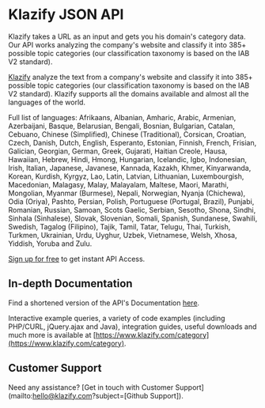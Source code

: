 # Klazify JSON API

Klazify takes a URL as an input and gets you his domain's category data. Our API works analyzing the company's website and classify it into 385+ possible topic categories (our classification taxonomy is based on the IAB V2 standard).

[Klazify](https://www.klazify.com) analyze the text from a company's website and classify it into 385+ possible topic categories (our classification taxonomy is based on the IAB V2 standard).
Klazify supports all the domains available and almost all the languages of the world. 

Full list of languages: Afrikaans, Albanian, Amharic, Arabic, Armenian, Azerbaijani, Basque, Belarusian, Bengali, Bosnian, Bulgarian, Catalan, Cebuano, Chinese (Simplified), Chinese (Traditional), Corsican, Croatian, Czech, Danish, Dutch, English, Esperanto, Estonian, Finnish, French, Frisian, Galician, Georgian, German, Greek, Gujarati, Haitian Creole, Hausa, Hawaiian, Hebrew, Hindi, Hmong, Hungarian, Icelandic, Igbo, Indonesian, Irish, Italian, Japanese, Javanese, Kannada, Kazakh, Khmer, Kinyarwanda, Korean, Kurdish, Kyrgyz, Lao, Latin, Latvian, Lithuanian, Luxembourgish, Macedonian, Malagasy, Malay, Malayalam, Maltese, Maori, Marathi, Mongolian, Myanmar (Burmese), Nepali, Norwegian, Nyanja (Chichewa), Odia (Oriya), Pashto, Persian, Polish, Portuguese (Portugal, Brazil), Punjabi, Romanian, Russian, Samoan, Scots Gaelic, Serbian, Sesotho, Shona, Sindhi, Sinhala (Sinhalese), Slovak, Slovenian, Somali, Spanish, Sundanese, Swahili, Swedish, Tagalog (Filipino), Tajik, Tamil, Tatar, Telugu, Thai, Turkish, Turkmen, Ukrainian, Urdu, Uyghur, Uzbek, Vietnamese, Welsh, Xhosa, Yiddish, Yoruba and Zulu.

[Sign up for free](https://www.klazify.com) to get instant API Access.

## In-depth Documentation

Find a shortened version of the API's Documentation [here](https://www.klazify.com/category).

Interactive example queries, a variety of code examples (including PHP/CURL, jQuery.ajax and Java), integration guides, useful downloads and much more is available at [https://www.klazify.com/category](https://www.klazify.com/category).

## Customer Support
Need any assistance? [Get in touch with Customer Support] (mailto:hello@klazify.com?subject=[Github Support]).
